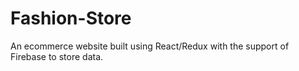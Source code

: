 # Fashion-Store
An ecommerce website built using React/Redux with the support of Firebase to store data.
